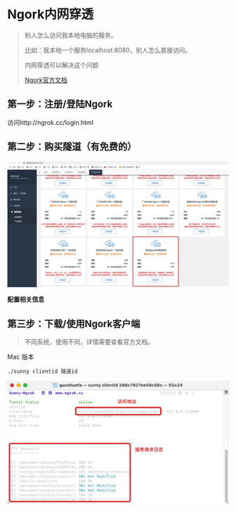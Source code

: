 # Ngork内网穿透

> 别人怎么访问我本地电脑的服务。
>
> 比如：我本地一个服务localhost:8080，别人怎么直接访问。
>
> 内网穿透可以解决这个问题
>
> [Ngork官方文档](https://www.ngrok.cc/_book/)

## 第一步：注册/登陆Ngork

访问http://ngrok.cc/login.html

## 第二步：购买隧道（有免费的）

![image-20210718150645562](./images/Ngrok-image1.png)

**配置相关信息**

## 第三步：下载/使用Ngork客户端

> 不同系统，使用不同，详情需要查看官方文档。

Mac 版本

```shell
./sunny clientid 隧道id
```

![image-20210718151318687](./images/Ngrok-image2.png)

